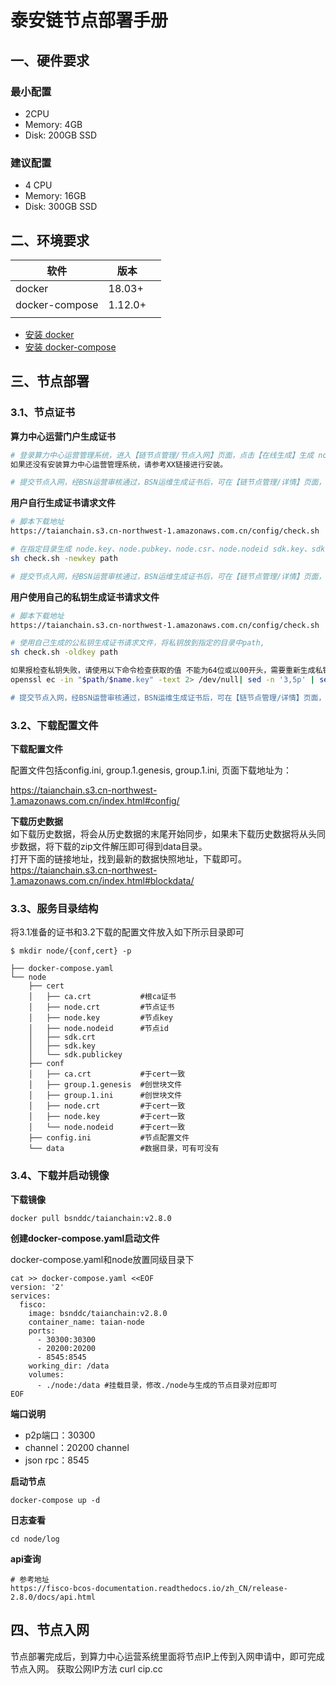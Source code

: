 # 泰安链节点部署手册

## 一、硬件要求

### 最小配置

- 2CPU
- Memory: 4GB
- Disk: 200GB SSD

### 建议配置

- 4 CPU
- Memory: 16GB
- Disk: 300GB SSD

## 二、环境要求

| 软件           | 版本    |      |
| -------------- | ------- | ---- |
| docker         | 18.03+  |      |
| docker-compose | 1.12.0+ |      |
|                |         |      |

- [安装 docker](https://docs.docker.com/engine/installation/)
- [安装 docker-compose](https://docs.docker.com/compose/install/)

## 三、节点部署
### 3.1、节点证书

**算力中心运营门户生成证书**

```bash
# 登录算力中心运营管理系统，进入【链节点管理/节点入网】页面，点击【在线生成】生成 node.key、node.pubkey、node.csr、node.nodeid sdk.key、sdk.publickey。
如果还没有安装算力中心运营管理系统，请参考XX链接进行安装。

# 提交节点入网，经BSN运营审核通过，BSN运维生成证书后，可在【链节点管理/详情】页面，点击【下载证书】下载包中包含ca.crt、sdk.crt、node.crt。
```

**用户自行生成证书请求文件**

```bash
# 脚本下载地址
https://taianchain.s3.cn-northwest-1.amazonaws.com.cn/config/check.sh

# 在指定目录生成 node.key、node.pubkey、node.csr、node.nodeid sdk.key、sdk.publickey
sh check.sh -newkey path

# 提交节点入网，经BSN运营审核通过，BSN运维生成证书后，可在【链节点管理/详情】页面，点击【下载证书】下载包中包含ca.crt、sdk.crt、node.crt。
```

**用户使用自己的私钥生成证书请求文件**

```bash
# 脚本下载地址
https://taianchain.s3.cn-northwest-1.amazonaws.com.cn/config/check.sh

# 使用自己生成的公私钥生成证书请求文件，将私钥放到指定的目录中path,  
sh check.sh -oldkey path

如果报检查私钥失败，请使用以下命令检查获取的值 不能为64位或以00开头，需要重新生成私钥
openssl ec -in "$path/$name.key" -text 2> /dev/null| sed -n '3,5p' | sed 's/://g'| tr "\n" " "|sed 's/ //g

# 提交节点入网，经BSN运营审核通过，BSN运维生成证书后，可在【链节点管理/详情】页面，点击【下载证书】下载包中包含ca.crt、sdk.crt、node.crt。
```



### 3.2、下载配置文件
**下载配置文件**

配置文件包括config.ini, group.1.genesis, group.1.ini, 页面下载地址为：

https://taianchain.s3.cn-northwest-1.amazonaws.com.cn/index.html#config/

**下载历史数据**
<br>如下载历史数据，将会从历史数据的末尾开始同步，如果未下载历史数据将从头同步数据，将下载的zip文件解压即可得到data目录。
<br>打开下面的链接地址，找到最新的数据快照地址，下载即可。
<br>https://taianchain.s3.cn-northwest-1.amazonaws.com.cn/index.html#blockdata/


### 3.3、服务目录结构
将3.1准备的证书和3.2下载的配置文件放入如下所示目录即可

```shell
$ mkdir node/{conf,cert} -p

├── docker-compose.yaml
└── node
    ├── cert
    │   ├── ca.crt           #根ca证书
    │   ├── node.crt         #节点证书
    │   ├── node.key         #节点key
    │   ├── node.nodeid      #节点id
    │   ├── sdk.crt          
    │   ├── sdk.key          
    │   └── sdk.publickey
    ├── conf
    │   ├── ca.crt           #于cert一致
    │   ├── group.1.genesis  #创世块文件
    │   ├── group.1.ini      #创世块文件
    │   ├── node.crt         #于cert一致
    │   ├── node.key         #于cert一致
    │   └── node.nodeid      #于cert一致
    ├── config.ini           #节点配置文件
    └── data                 #数据目录，可有可没有
```

### 3.4、下载并启动镜像

**下载镜像**

```shell
docker pull bsnddc/taianchain:v2.8.0
```

**创建docker-compose.yaml启动文件**

docker-compose.yaml和node放置同级目录下

```shell
cat >> docker-compose.yaml <<EOF
version: '2'
services:
  fisco:
    image: bsnddc/taianchain:v2.8.0
    container_name: taian-node
    ports:
      - 30300:30300
      - 20200:20200
      - 8545:8545 
    working_dir: /data
    volumes:
      - ./node:/data #挂载目录，修改./node与生成的节点目录对应即可
EOF

```
**端口说明**
* p2p端口：30300  
* channel：20200 channel 
* json rpc：8545 

**启动节点**

```shell
docker-compose up -d
```

**日志查看**

```shell
cd node/log
```

**api查询**

```shell
# 参考地址
https://fisco-bcos-documentation.readthedocs.io/zh_CN/release-2.8.0/docs/api.html
```

## 四、节点入网

节点部署完成后，到算力中心运营系统里面将节点IP上传到入网申请中，即可完成节点入网。
获取公网IP方法 curl cip.cc


